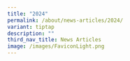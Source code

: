 ```yaml
---
title: "2024"
permalink: /about/news-articles/2024/
variant: tiptap
description: ""
third_nav_title: News Articles
image: /images/FaviconLight.png
---
```

